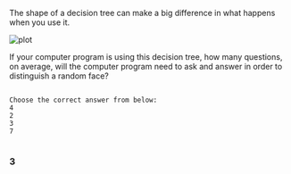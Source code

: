 The shape of a decision tree can make a big difference in what happens when you use it.



![plot](https://s3.ap-south-1.amazonaws.com/scaler-production-domestic/public_assets/assets/000/000/003/original/decision_4.jpeg?1614150798)




If your computer program is using this decision tree, how many questions, on average, will the computer program need to ask and answer in order to distinguish a random face?



```

Choose the correct answer from below:
4
2
3
7


```



### 3
